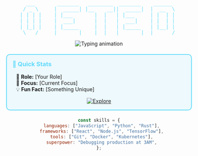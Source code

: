 <div align="center">

<!-- ASCII Art Header -->
<pre style="font-family: 'Fira Code', monospace; color: #61dafb">
  ___       _______   ________  _______    ______  
 / _ \     |  _____| |__    __||  _____|  |  __  \ 
| | | |    | |___       |  |   | |___     | |  | | 
| | | |    |  ___|      |  |   |  ___|    | |  | | 
| |_| |    | |_____     |  |   | |_____   | |__| | 
 \___/     |_______|    |__|   |_______|  |______/ 
</pre>

<!-- Dynamic Typing Effect -->
<img src="https://readme-typing-svg.demolab.com?font=Fira+Code&size=26&duration=3000&pause=1000&color=61DAFB&center=true&vCenter=true&width=500&lines=console.log(%22Hello+World%22);await+new+Promise(r=>setTimeout(r%2C1000));console.log(%22I'm+[Your+Name]%22);await+new+Promise(r=>setTimeout(r%2C1000));console.log(%22A+[Your+Role]%22);" alt="Typing animation" />

<!-- Interactive Panel -->
<div style="
  background: rgba(97, 218, 251, 0.1);
  border: 2px solid #61dafb;
  border-radius: 10px;
  padding: 15px;
  margin: 20px 0;
  text-align: left;
">
  <h3 style="color: #61dafb; margin-top: 0">🚀 Quick Stats</h3>
  <ul style="list-style-type: none; padding-left: 10px">
    <li>🔧 <strong>Role:</strong> [Your Role]</li>
    <li>🌱 <strong>Focus:</strong> [Current Focus]</li>
    <li>💡 <strong>Fun Fact:</strong> [Something Unique]</li>
  </ul>
  
  <div align="center">
    <a href="#">
      <img src="https://img.shields.io/badge/Explore_My_Work-61DAFB?style=for-the-badge&logo=github" alt="Explore" />
    </a>
  </div>
</div>

<!-- Skill Matrix -->

```javascript
const skills = {
  languages: ["JavaScript", "Python", "Rust"],
  frameworks: ["React", "Node.js", "TensorFlow"],
  tools: ["Git", "Docker", "Kubernetes"],
  superpower: "Debugging production at 3AM",
};
```
